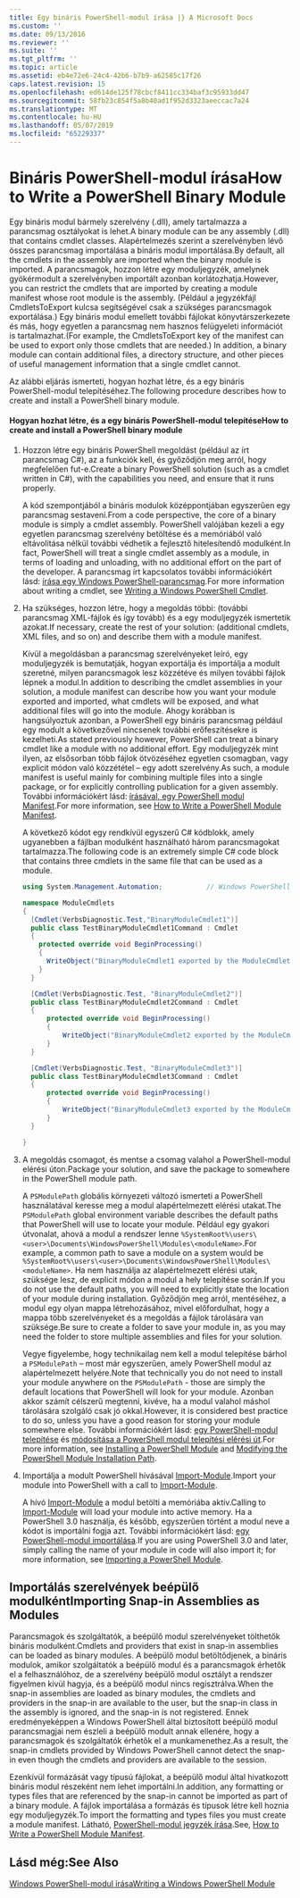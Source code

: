 ```yaml
---
title: Egy bináris PowerShell-modul írása |} A Microsoft Docs
ms.custom: ''
ms.date: 09/13/2016
ms.reviewer: ''
ms.suite: ''
ms.tgt_pltfrm: ''
ms.topic: article
ms.assetid: eb4e72e6-24c4-42b6-b7b9-a62585c17f26
caps.latest.revision: 15
ms.openlocfilehash: ed614de125f78cbcf8411cc334baf3c95933dd47
ms.sourcegitcommit: 58fb23c854f5a8b40ad1f952d3323aeeccac7a24
ms.translationtype: MT
ms.contentlocale: hu-HU
ms.lasthandoff: 05/07/2019
ms.locfileid: "65229337"
---
```

# <a name="how-to-write-a-powershell-binary-module"></a><span data-ttu-id="08aa3-102">Bináris PowerShell-modul írása</span><span class="sxs-lookup"><span data-stu-id="08aa3-102">How to Write a PowerShell Binary Module</span></span>

<span data-ttu-id="08aa3-103">Egy bináris modul bármely szerelvény (.dll), amely tartalmazza a parancsmag osztályokat is lehet.</span><span class="sxs-lookup"><span data-stu-id="08aa3-103">A binary module can be any assembly (.dll) that contains cmdlet classes.</span></span> <span data-ttu-id="08aa3-104">Alapértelmezés szerint a szerelvényben lévő összes parancsmag importálása a bináris modul importálása.</span><span class="sxs-lookup"><span data-stu-id="08aa3-104">By default, all the cmdlets in the assembly are imported when the binary module is imported.</span></span> <span data-ttu-id="08aa3-105">A parancsmagok, hozzon létre egy moduljegyzék, amelynek gyökérmodult a szerelvényben importált azonban korlátozhatja.</span><span class="sxs-lookup"><span data-stu-id="08aa3-105">However, you can restrict the cmdlets that are imported by creating a module manifest whose root module is the assembly.</span></span> <span data-ttu-id="08aa3-106">(Például a jegyzékfájl CmdletsToExport kulcsa segítségével csak a szükséges parancsmagok exportálása.) Egy bináris modul emellett további fájlokat könyvtárszerkezete és más, hogy egyetlen a parancsmag nem hasznos felügyeleti információt is tartalmazhat.</span><span class="sxs-lookup"><span data-stu-id="08aa3-106">(For example, the CmdletsToExport key of the manifest can be used to export only those cmdlets that are needed.) In addition, a binary module can contain additional files, a directory structure, and other pieces of useful management information that a single cmdlet cannot.</span></span>

<span data-ttu-id="08aa3-107">Az alábbi eljárás ismerteti, hogyan hozhat létre, és a egy bináris PowerShell-modul telepítéséhez.</span><span class="sxs-lookup"><span data-stu-id="08aa3-107">The following procedure describes how to create and install a PowerShell binary module.</span></span>

#### <a name="how-to-create-and-install-a-powershell-binary-module"></a><span data-ttu-id="08aa3-108">Hogyan hozhat létre, és a egy bináris PowerShell-modul telepítése</span><span class="sxs-lookup"><span data-stu-id="08aa3-108">How to create and install a PowerShell binary module</span></span>

1. <span data-ttu-id="08aa3-109">Hozzon létre egy bináris PowerShell megoldást (például az írt parancsmag C#), az a funkciók kell, és győződjön meg arról, hogy megfelelően fut-e.</span><span class="sxs-lookup"><span data-stu-id="08aa3-109">Create a binary PowerShell solution (such as a cmdlet written in C#), with the capabilities you need, and ensure that it runs properly.</span></span>

   <span data-ttu-id="08aa3-110">A kód szempontjából a bináris modulok középpontjában egyszerűen egy parancsmag sestavení.</span><span class="sxs-lookup"><span data-stu-id="08aa3-110">From a code perspective, the core of a binary module is simply a cmdlet assembly.</span></span> <span data-ttu-id="08aa3-111">PowerShell valójában kezeli a egy egyetlen parancsmag szerelvény betöltése és a memóriából való eltávolítása nélkül további védhetik a fejlesztő hitelesítendő modulként.</span><span class="sxs-lookup"><span data-stu-id="08aa3-111">In fact, PowerShell will treat a single cmdlet assembly as a module, in terms of loading and unloading, with no additional effort on the part of the developer.</span></span> <span data-ttu-id="08aa3-112">A parancsmag írt kapcsolatos további információkért lásd: [írása egy Windows PowerShell-parancsmag](../cmdlet/writing-a-windows-powershell-cmdlet.md).</span><span class="sxs-lookup"><span data-stu-id="08aa3-112">For more information about writing a cmdlet, see [Writing a Windows PowerShell Cmdlet](../cmdlet/writing-a-windows-powershell-cmdlet.md).</span></span>

2. <span data-ttu-id="08aa3-113">Ha szükséges, hozzon létre, hogy a megoldás többi: (további parancsmag XML-fájlok és így tovább) és a egy moduljegyzék ismertetik azokat.</span><span class="sxs-lookup"><span data-stu-id="08aa3-113">If necessary, create the rest of your solution: (additional cmdlets, XML files, and so on) and describe them with a module manifest.</span></span>

   <span data-ttu-id="08aa3-114">Kívül a megoldásban a parancsmag szerelvényeket leíró, egy moduljegyzék is bemutatják, hogyan exportálja és importálja a modult szeretné, milyen parancsmagok lesz közzétéve és milyen további fájlok lépnek a modul.</span><span class="sxs-lookup"><span data-stu-id="08aa3-114">In addition to describing the cmdlet assemblies in your solution, a module manifest can describe how you want your module exported and imported, what cmdlets will be exposed, and what additional files will go into the module.</span></span>
   <span data-ttu-id="08aa3-115">Ahogy korábban is hangsúlyoztuk azonban, a PowerShell egy bináris parancsmag például egy modult a következővel nincsenek további erőfeszítésekre is kezelheti.</span><span class="sxs-lookup"><span data-stu-id="08aa3-115">As stated previously however, PowerShell can treat a binary cmdlet like a module with no additional effort.</span></span>
   <span data-ttu-id="08aa3-116">Egy moduljegyzék mint ilyen, az elsősorban több fájlok ötvözéséhez egyetlen csomagban, vagy explicit módon való közzététel – egy adott szerelvény.</span><span class="sxs-lookup"><span data-stu-id="08aa3-116">As such, a module manifest is useful mainly for combining multiple files into a single package, or for explicitly controlling publication for a given assembly.</span></span>
   <span data-ttu-id="08aa3-117">További információkért lásd: [írásával, egy PowerShell modul Manifest](how-to-write-a-powershell-module-manifest.md).</span><span class="sxs-lookup"><span data-stu-id="08aa3-117">For more information, see [How to Write a PowerShell Module Manifest](how-to-write-a-powershell-module-manifest.md).</span></span>

   <span data-ttu-id="08aa3-118">A következő kódot egy rendkívül egyszerű C# kódblokk, amely ugyanebben a fájlban modulként használható három parancsmagokat tartalmazza.</span><span class="sxs-lookup"><span data-stu-id="08aa3-118">The following code is an extremely simple C# code block that contains three cmdlets in the same file that can be used as a module.</span></span>

   ```csharp
   using System.Management.Automation;           // Windows PowerShell namespace.

   namespace ModuleCmdlets
   {
     [Cmdlet(VerbsDiagnostic.Test,"BinaryModuleCmdlet1")]
     public class TestBinaryModuleCmdlet1Command : Cmdlet
     {
       protected override void BeginProcessing()
       {
         WriteObject("BinaryModuleCmdlet1 exported by the ModuleCmdlets module.");
       }
     }

     [Cmdlet(VerbsDiagnostic.Test, "BinaryModuleCmdlet2")]
     public class TestBinaryModuleCmdlet2Command : Cmdlet
     {
         protected override void BeginProcessing()
         {
             WriteObject("BinaryModuleCmdlet2 exported by the ModuleCmdlets module.");
         }
     }

     [Cmdlet(VerbsDiagnostic.Test, "BinaryModuleCmdlet3")]
     public class TestBinaryModuleCmdlet3Command : Cmdlet
     {
         protected override void BeginProcessing()
         {
             WriteObject("BinaryModuleCmdlet3 exported by the ModuleCmdlets module.");
         }
     }

   }
   ```

3. <span data-ttu-id="08aa3-119">A megoldás csomagot, és mentse a csomag valahol a PowerShell-modul elérési úton.</span><span class="sxs-lookup"><span data-stu-id="08aa3-119">Package your solution, and save the package to somewhere in the PowerShell module path.</span></span>

   <span data-ttu-id="08aa3-120">A `PSModulePath` globális környezeti változó ismerteti a PowerShell használatával keresse meg a modul alapértelmezett elérési utakat.</span><span class="sxs-lookup"><span data-stu-id="08aa3-120">The `PSModulePath` global environment variable describes the default paths that PowerShell will use to locate your module.</span></span> <span data-ttu-id="08aa3-121">Például egy gyakori útvonalat, ahová a modul a rendszer lenne `%SystemRoot%\users\<user>\Documents\WindowsPowerShell\Modules\<moduleName>`.</span><span class="sxs-lookup"><span data-stu-id="08aa3-121">For example, a common path to save a module on a system would be `%SystemRoot%\users\<user>\Documents\WindowsPowerShell\Modules\<moduleName>`.</span></span> <span data-ttu-id="08aa3-122">Ha nem használja az alapértelmezett elérési utak, szüksége lesz, de explicit módon a modul a hely telepítése során.</span><span class="sxs-lookup"><span data-stu-id="08aa3-122">If you do not use the default paths, you will need to explicitly state the location of your module during installation.</span></span> <span data-ttu-id="08aa3-123">Győződjön meg arról, mentéséhez, a modul egy olyan mappa létrehozásához, mivel előfordulhat, hogy a mappa több szerelvényeket és a megoldás a fájlok tárolására van szüksége.</span><span class="sxs-lookup"><span data-stu-id="08aa3-123">Be sure to create a folder to save your module in, as you may need the folder to store multiple assemblies and files for your solution.</span></span>

   <span data-ttu-id="08aa3-124">Vegye figyelembe, hogy technikailag nem kell a modul telepítése bárhol a `PSModulePath` – most már egyszerűen, amely PowerShell modul az alapértelmezett helyére.</span><span class="sxs-lookup"><span data-stu-id="08aa3-124">Note that technically you do not need to install your module anywhere on the `PSModulePath` - those are simply the default locations that PowerShell will look for your module.</span></span> <span data-ttu-id="08aa3-125">Azonban akkor számít célszerű megtenni, kivéve, ha a modul valahol máshol tárolására szolgáló csak jó okkal.</span><span class="sxs-lookup"><span data-stu-id="08aa3-125">However, it is considered best practice to do so, unless you have a good reason for storing your module somewhere else.</span></span> <span data-ttu-id="08aa3-126">További információkért lásd: [egy PowerShell-modul telepítése](./installing-a-powershell-module.md) és [módosítása a PowerShell modul telepítési elérési út](./modifying-the-psmodulepath-installation-path.md).</span><span class="sxs-lookup"><span data-stu-id="08aa3-126">For more information, see [Installing a PowerShell Module](./installing-a-powershell-module.md) and [Modifying the PowerShell Module Installation Path](./modifying-the-psmodulepath-installation-path.md).</span></span>

4. <span data-ttu-id="08aa3-127">Importálja a modult PowerShell hívásával [Import-Module](/powershell/module/Microsoft.PowerShell.Core/Import-Module).</span><span class="sxs-lookup"><span data-stu-id="08aa3-127">Import your module into PowerShell with a call to [Import-Module](/powershell/module/Microsoft.PowerShell.Core/Import-Module).</span></span>

   <span data-ttu-id="08aa3-128">A hívó [Import-Module](/powershell/module/Microsoft.PowerShell.Core/Import-Module) a modul betölti a memóriába aktív.</span><span class="sxs-lookup"><span data-stu-id="08aa3-128">Calling to [Import-Module](/powershell/module/Microsoft.PowerShell.Core/Import-Module) will load your module into active memory.</span></span> <span data-ttu-id="08aa3-129">Ha a PowerShell 3.0 használja, és később, egyszerűen történt a modul neve a kódot is importálni fogja azt. További információkért lásd: [egy PowerShell-modul importálása](./importing-a-powershell-module.md).</span><span class="sxs-lookup"><span data-stu-id="08aa3-129">If you are using PowerShell 3.0 and later, simply calling the name of your module in code will also import it; for more information, see [Importing a PowerShell Module](./importing-a-powershell-module.md).</span></span>

## <a name="importing-snap-in-assemblies-as-modules"></a><span data-ttu-id="08aa3-130">Importálás szerelvények beépülő modulként</span><span class="sxs-lookup"><span data-stu-id="08aa3-130">Importing Snap-in Assemblies as Modules</span></span>

<span data-ttu-id="08aa3-131">Parancsmagok és szolgáltatók, a beépülő modul szerelvényeket tölthetők bináris modulként.</span><span class="sxs-lookup"><span data-stu-id="08aa3-131">Cmdlets and providers that exist in snap-in assemblies can be loaded as binary modules.</span></span> <span data-ttu-id="08aa3-132">A beépülő modul betöltődjenek, a bináris modulok, amikor szolgáltatók a beépülő modul és a parancsmagok érhetők el a felhasználóhoz, de a szerelvény beépülő modul osztályt a rendszer figyelmen kívül hagyja, és a beépülő modul nincs regisztrálva.</span><span class="sxs-lookup"><span data-stu-id="08aa3-132">When the snap-in assemblies are loaded as binary modules, the cmdlets and providers in the snap-in are available to the user, but the snap-in class in the assembly is ignored, and the snap-in is not registered.</span></span> <span data-ttu-id="08aa3-133">Ennek eredményeképpen a Windows PowerShell által biztosított beépülő modul parancsmagjai nem észleli a beépülő modult annak ellenére, hogy a parancsmagok és szolgáltatók érhetők el a munkamenethez.</span><span class="sxs-lookup"><span data-stu-id="08aa3-133">As a result, the snap-in cmdlets provided by Windows PowerShell cannot detect the snap-in even though the cmdlets and providers are available to the session.</span></span>

<span data-ttu-id="08aa3-134">Ezenkívül formázását vagy típusú fájlokat, a beépülő modul által hivatkozott bináris modul részeként nem lehet importálni.</span><span class="sxs-lookup"><span data-stu-id="08aa3-134">In addition, any formatting or types files that are referenced by the snap-in cannot be imported as part of a binary module.</span></span>
<span data-ttu-id="08aa3-135">A fájlok importálása a formázás és típusok létre kell hoznia egy moduljegyzék.</span><span class="sxs-lookup"><span data-stu-id="08aa3-135">To import the formatting and types files you must create a module manifest.</span></span>
<span data-ttu-id="08aa3-136">Látható, [PowerShell-modul jegyzék írása](how-to-write-a-powershell-module-manifest.md).</span><span class="sxs-lookup"><span data-stu-id="08aa3-136">See, [How to Write a PowerShell Module Manifest](how-to-write-a-powershell-module-manifest.md).</span></span>

## <a name="see-also"></a><span data-ttu-id="08aa3-137">Lásd még:</span><span class="sxs-lookup"><span data-stu-id="08aa3-137">See Also</span></span>

[<span data-ttu-id="08aa3-138">Windows PowerShell-modul írása</span><span class="sxs-lookup"><span data-stu-id="08aa3-138">Writing a Windows PowerShell Module</span></span>](./writing-a-windows-powershell-module.md)
